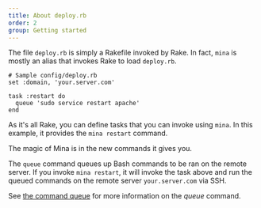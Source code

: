 ```yaml
---
title: About deploy.rb
order: 2
group: Getting started
---
```


The file `deploy.rb` is simply a Rakefile invoked by Rake. In fact, `mina` is
mostly an alias that invokes Rake to load `deploy.rb`.

    # Sample config/deploy.rb
    set :domain, 'your.server.com'

    task :restart do
      queue 'sudo service restart apache'
    end

As it's all Rake, you can define tasks that you can invoke using `mina`. In this
example, it provides the `mina restart` command.

The magic of Mina is in the new commands it gives you.

The `queue` command queues up Bash commands to be ran on the remote server.
If you invoke `mina restart`, it will invoke the task above and run the queued
commands on the remote server `your.server.com` via SSH.

See [the command queue](#the_command_queue) for more information on the *queue*
command.
